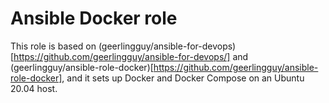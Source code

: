 # Ansible Docker role

This role is based on (geerlingguy/ansible-for-devops)[https://github.com/geerlingguy/ansible-for-devops/] and (geerlingguy/ansible-role-docker)[https://github.com/geerlingguy/ansible-role-docker], and it sets up Docker and Docker Compose on an Ubuntu 20.04 host.
